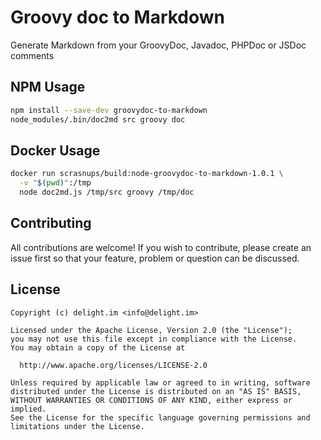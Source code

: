 # Groovy doc to Markdown

Generate Markdown from your GroovyDoc, Javadoc, PHPDoc or JSDoc comments

## NPM Usage
```bash
npm install --save-dev groovydoc-to-markdown
node_modules/.bin/doc2md src groovy doc
```

## Docker Usage

```bash
docker run scrasnups/build:node-groovydoc-to-markdown-1.0.1 \
  -v "$(pwd)":/tmp
  node doc2md.js /tmp/src groovy /tmp/doc
```

## Contributing

All contributions are welcome! If you wish to contribute, please create an issue first so that your feature, problem or question can be discussed.

## License

```
Copyright (c) delight.im <info@delight.im>

Licensed under the Apache License, Version 2.0 (the "License");
you may not use this file except in compliance with the License.
You may obtain a copy of the License at

  http://www.apache.org/licenses/LICENSE-2.0

Unless required by applicable law or agreed to in writing, software
distributed under the License is distributed on an "AS IS" BASIS,
WITHOUT WARRANTIES OR CONDITIONS OF ANY KIND, either express or implied.
See the License for the specific language governing permissions and
limitations under the License.
```
